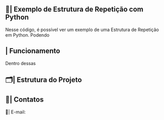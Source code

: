 ## 📑| Exemplo de Estrutura de Repetição com Python 

   Nesse código, é possível ver um exemplo de uma Estrutura de Repetição em Python. Podendo 

 ## | Funcionamento

  Dentro dessas 
 
 ## 🗂️| Estrutura do Projeto



 ## 📱| Contatos

   📩| E-mail: 
 
